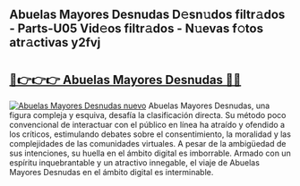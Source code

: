 ## Abuelas Mayores Desnudas D𝚎sn𝚞dos filtr𝚊dos - Parts-U05 Vid𝚎os filtr𝚊dos - N𝚞evas f𝚘tos atr𝚊ctivas y2fvj

# <h2><a href="http://mb7fyk.tromn.icu/?c=Abuelas+Mayores+Desnudas">🔗👉👉👉 Abuelas Mayores Desnudas 🔗🔗</a></h2>

[![Abuelas Mayores Desnudas nuevo](https://i.imgur.com/pEAQMta.gif)](http://mb7fyk.tromn.icu/?c=Abuelas+Mayores+Desnudas)
Abuelas Mayores Desnudas, una figura compleja y esquiva, desafía la clasificación directa. Su método poco convencional de interactuar con el público en línea ha atraído y ofendido a los críticos, estimulando debates sobre el consentimiento, la moralidad y las complejidades de las comunidades virtuales. A pesar de la ambigüedad de sus intenciones, su huella en el ámbito digital es imborrable. Armado con un espíritu inquebrantable y un atractivo innegable, el viaje de Abuelas Mayores Desnudas en el ámbito digital es interminable.
